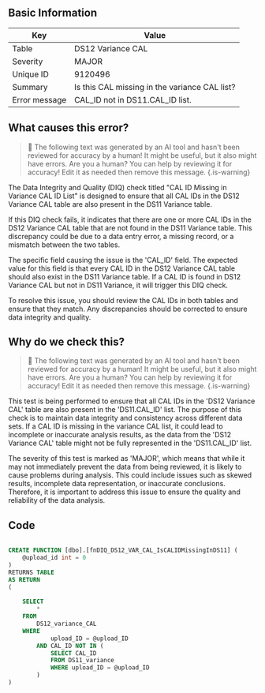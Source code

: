 ## Basic Information
| Key         | Value          |
|-------------|----------------|
| Table       | DS12 Variance CAL |
| Severity    | MAJOR |
| Unique ID   | 9120496   |
| Summary     | Is this CAL missing in the variance CAL list? |
| Error message | CAL_ID not in DS11.CAL_ID list. |

## What causes this error?

> :robot: The following text was generated by an AI tool and hasn't been reviewed for accuracy by a human! It might be useful, but it also might have errors. Are you a human? You can help by reviewing it for accuracy! Edit it as needed then remove this message.
{.is-warning}

The Data Integrity and Quality (DIQ) check titled "CAL ID Missing in Variance CAL ID List" is designed to ensure that all CAL IDs in the DS12 Variance CAL table are also present in the DS11 Variance table. 

If this DIQ check fails, it indicates that there are one or more CAL IDs in the DS12 Variance CAL table that are not found in the DS11 Variance table. This discrepancy could be due to a data entry error, a missing record, or a mismatch between the two tables.

The specific field causing the issue is the 'CAL_ID' field. The expected value for this field is that every CAL ID in the DS12 Variance CAL table should also exist in the DS11 Variance table. If a CAL ID is found in DS12 Variance CAL but not in DS11 Variance, it will trigger this DIQ check.

To resolve this issue, you should review the CAL IDs in both tables and ensure that they match. Any discrepancies should be corrected to ensure data integrity and quality.
## Why do we check this?

> :robot: The following text was generated by an AI tool and hasn't been reviewed for accuracy by a human! It might be useful, but it also might have errors. Are you a human? You can help by reviewing it for accuracy! Edit it as needed then remove this message.
{.is-warning}

This test is being performed to ensure that all CAL IDs in the 'DS12 Variance CAL' table are also present in the 'DS11.CAL_ID' list. The purpose of this check is to maintain data integrity and consistency across different data sets. If a CAL ID is missing in the variance CAL list, it could lead to incomplete or inaccurate analysis results, as the data from the 'DS12 Variance CAL' table might not be fully represented in the 'DS11.CAL_ID' list.

The severity of this test is marked as 'MAJOR', which means that while it may not immediately prevent the data from being reviewed, it is likely to cause problems during analysis. This could include issues such as skewed results, incomplete data representation, or inaccurate conclusions. Therefore, it is important to address this issue to ensure the quality and reliability of the data analysis.
## Code

```sql

CREATE FUNCTION [dbo].[fnDIQ_DS12_VAR_CAL_IsCALIDMissingInDS11] (
	@upload_id int = 0
)
RETURNS TABLE
AS RETURN
(
	
	SELECT
		*
	FROM 
		DS12_variance_CAL
	WHERE 
			upload_ID = @upload_ID
		AND CAL_ID NOT IN (
			SELECT CAL_ID
			FROM DS11_variance
			WHERE upload_ID = @upload_ID
		)
)
```
